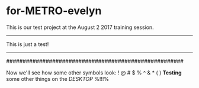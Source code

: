 # for-METRO-evelyn
This is our test project at the August 2 2017 training session.


*****************************************************
This is just a test!
*****************************************************
######################################################

Now we'll see how some other symbols look:  ! @ # $ % ^ & * ( )
__Testing__  some other things on the *DESKTOP* %!!!%
